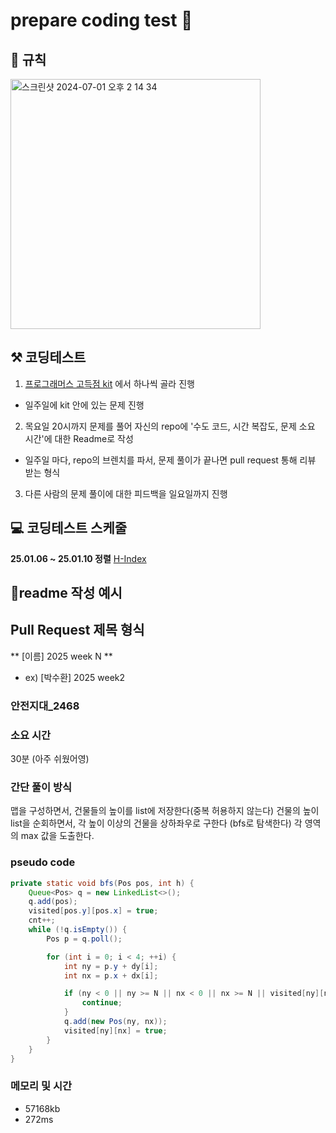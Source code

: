 # prepare coding test 🏓

## 🔔 규칙
<img width="400" alt="스크린샷 2024-07-01 오후 2 14 34" src="https://github.com/wanted-preonboarding-android-gyurim/android-preonboarding-Archive/assets/31344894/d588711a-28e4-44d2-8ca3-dd871c355909">

## ⚒️ 코딩테스트
1. [프로그래머스 고득점 kit](https://school.programmers.co.kr/learn/challenges?tab=algorithm_practice_kit) 에서 하나씩 골라 진행
- 일주일에 kit 안에 있는 문제 진행
2. 목요일 20시까지 문제를 풀어 자신의 repo에 '수도 코드, 시간 복잡도, 문제 소요 시간'에 대한 Readme로 작성
- 일주일 마다, repo의 브렌치를 파서, 문제 풀이가 끝나면 pull request 통해 리뷰 받는 형식
3. 다른 사람의 문제 풀이에 대한 피드백을 일요일까지 진행

## 💻 코딩테스트 스케줄
**25.01.06 ~ 25.01.10 정렬** [H-Index](https://school.programmers.co.kr/learn/courses/30/lessons/42747)

## 🥨readme 작성 예시

## Pull Request 제목 형식
** [이름] 2025 week N **
- ex) [박수환] 2025 week2
### 안전지대_2468
### 소요 시간
30분 (아주 쉬웠어영)

### 간단 풀이 방식
맵을 구성하면서, 건물들의 높이를 list에 저장한다(중복 허용하지 않는다)
건물의 높이 list을 순회하면서, 각 높이 이상의 건물을 상하좌우로 구한다 (bfs로 탐색한다)
각 영역의 max 값을 도출한다.

### pseudo code
```java
private static void bfs(Pos pos, int h) {
    Queue<Pos> q = new LinkedList<>();
    q.add(pos);
    visited[pos.y][pos.x] = true;
    cnt++;
    while (!q.isEmpty()) {
        Pos p = q.poll();

        for (int i = 0; i < 4; ++i) {
            int ny = p.y + dy[i];
            int nx = p.x + dx[i];

            if (ny < 0 || ny >= N || nx < 0 || nx >= N || visited[ny][nx] || map[ny][nx] < h) {
                continue;
            }
            q.add(new Pos(ny, nx));
            visited[ny][nx] = true;
        }
    }
}
```

### 메모리 및 시간
- 57168kb
- 272ms
